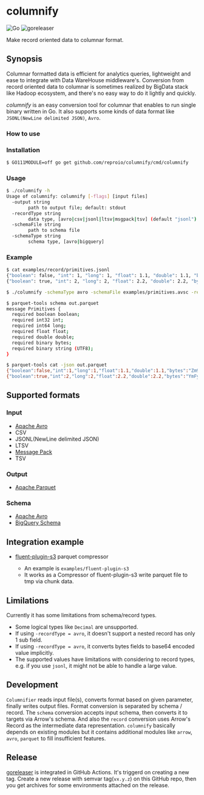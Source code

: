 # columnify

![Go](https://github.com/reproio/columnify/workflows/Go/badge.svg)
![goreleaser](https://github.com/reproio/columnify/workflows/goreleaser/badge.svg)

Make record oriented data to columnar format.

## Synopsis

Columnar formatted data is efficient for analytics queries, lightweight and ease to integrate with Data WareHouse middleware's. Conversion from record oriented data to columnar is sometimes realized by BigData stack like Hadoop ecosystem, and there's no easy way to do it lightly and quickly.

*columnify* is an easy conversion tool for columnar that enables to run single binary written in Go. It also supports some kinds of data format like `JSONL(NewLine delimited JSON)`, `Avro`.

### How to use

### Installation

```sh
$ GO111MODULE=off go get github.com/reproio/columnify/cmd/columnify
```

### Usage

```sh
$ ./columnify -h
Usage of columnify: columnify [-flags] [input files]
  -output string
        path to output file; default: stdout
  -recordType string
        data type, [avro|csv|jsonl|ltsv|msgpack|tsv] (default "jsonl")
  -schemaFile string
        path to schema file
  -schemaType string
        schema type, [avro|bigquery]
```

### Example

```sh
$ cat examples/record/primitives.jsonl
{"boolean": false, "int": 1, "long": 1, "float": 1.1, "double": 1.1, "bytes": "foo", "string": "foo"}
{"boolean": true, "int": 2, "long": 2, "float": 2.2, "double": 2.2, "bytes": "bar", "string": "bar"}

$ ./columnify -schemaType avro -schemaFile examples/primitives.avsc -recordType jsonl examples/primitives.jsonl > out.parquet

$ parquet-tools schema out.parquet
message Primitives {
  required boolean boolean;
  required int32 int;
  required int64 long;
  required float float;
  required double double;
  required binary bytes;
  required binary string (UTF8);
}

$ parquet-tools cat -json out.parquet
{"boolean":false,"int":1,"long":1,"float":1.1,"double":1.1,"bytes":"Zm9v","string":"foo"}
{"boolean":true,"int":2,"long":2,"float":2.2,"double":2.2,"bytes":"YmFy","string":"bar"}
```

## Supported formats

### Input

- [Apache Avro](https://avro.apache.org/docs/1.8.2/spec.html)
- CSV
- JSONL(NewLine delimited JSON)
- LTSV
- [Message Pack](https://msgpack.org/)
- TSV

### Output

- [Apache Parquet](https://parquet.apache.org/)

### Schema

- [Apache Avro](https://avro.apache.org/docs/1.8.2/spec.html)
- [BigQuery Schema](https://cloud.google.com/bigquery/docs/schemas?hl=ja#specifying_a_json_schema_file)

## Integration example

- [fluent-plugin-s3](https://github.com/fluent/fluent-plugin-s3) parquet compressor

  - An example is `examples/fluent-plugin-s3`
  - It works as a Compressor of fluent-plugin-s3 write parquet file to tmp via chunk data.

## Limilations

Currently it has some limitations from schema/record types.

- Some logical types like `Decimal` are unsupported.
- If using `-recordType = avro`, it doesn't support a nested record has only 1 sub field.
- If using `-recordType = avro`, it converts bytes fields to base64 encoded value implicitly.
- The supported values have limitations with considering to record types, e.g. if you use `jsonl`, it might not be able to handle a large value.

## Development

`Columnifier` reads input file(s), converts format based on given parameter, finally writes output files.
Format conversion is separated by schema / record. The `schema` conversion accepts input schema, then converts it to targets via Arrow's schema. And also the `record` conversion uses Arrow's Record as the intermediate data representation.
`columnify` basically depends on existing modules but it contains additional modules like `arrow`, `avro`, `parquet` to fill insufficient features.

## Release

[goreleaser](https://github.com/goreleaser/goreleaser) is integrated in GitHub Actions. It's triggerd on creating a new tag. Create a new release with semvar tag(`vx.y.z`) on this GitHub repo, then you get archives for some environments attached on the release.
